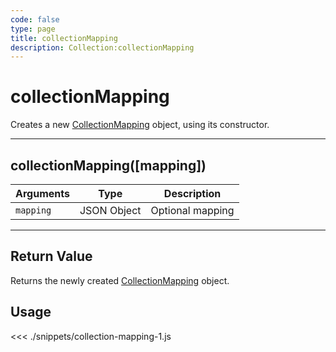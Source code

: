 ```yaml
---
code: false
type: page
title: collectionMapping
description: Collection:collectionMapping
---
```


# collectionMapping

Creates a new [CollectionMapping](/sdk/js/5/core-classes/collection-mapping) object, using its constructor.

---

## collectionMapping([mapping])

| Arguments | Type        | Description      |
| --------- | ----------- | ---------------- |
| `mapping` | JSON Object | Optional mapping |

---

## Return Value

Returns the newly created [CollectionMapping](/sdk/js/5/core-classes/collection-mapping) object.

## Usage

<<< ./snippets/collection-mapping-1.js
